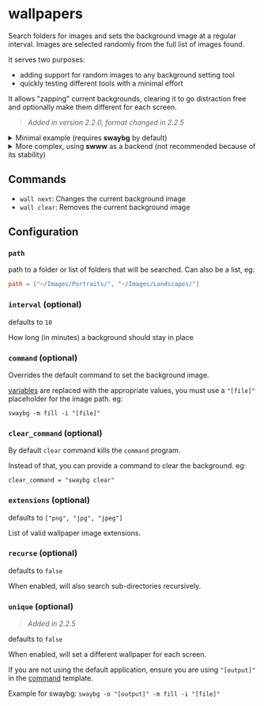 # wallpapers

Search folders for images and sets the background image at a regular interval.
Images are selected randomly from the full list of images found.

It serves two purposes:

- adding support for random images to any background setting tool
- quickly testing different tools with a minimal effort

It allows "zapping" current backgrounds, clearing it to go distraction free and optionally make them different for each screen.

> _Added in version 2.2.0, format changed in 2.2.5_

<details>
    <summary>Minimal example (requires <b>swaybg</b> by default)</summary>

```toml
[wallpapers]
path = "~/Images/wallpapers/" # path to the folder with background images
unique = true # set a different wallpaper for each screen
```

</details>

<details>
<summary>More complex, using <b>swww</b> as a backend (not recommended because of its stability)</summary>

```toml
[wallpapers]
path = "~/Images/wallpapers/"
interval = 60 # change every hour
extensions = ["jpg", "jpeg"]
recurse = true
## Using swww
command = 'swww img --transition-type any "[file]"'
clear_command = "swww clear"
```

Note that for applications like `swww`, you'll need to start a daemon separately (eg: from `hyprland.conf`).
</details>


## Commands

- `wall next`: Changes the current background image
- `wall clear`: Removes the current background image

## Configuration


### `path`

path to a folder or list of folders that will be searched. Can also be a list, eg:

```toml
path = ["~/Images/Portraits/", "~/Images/Landscapes/"]
```

### `interval` (optional)

defaults to `10`

How long (in minutes) a background should stay in place


### `command` (optional)

Overrides the default command to set the background image.

[variables](./Variables) are replaced with the appropriate values, you must use a `"[file]"` placeholder for the image path. eg:

```
swaybg -m fill -i "[file]"
```

### `clear_command` (optional)

By default `clear` command kills the `command` program.

Instead of that, you can provide a command to clear the background. eg:

```
clear_command = "swaybg clear"
``````

### `extensions` (optional)

defaults to `["png", "jpg", "jpeg"]`

List of valid wallpaper image extensions.

### `recurse` (optional)

defaults to `false`

When enabled, will also search sub-directories recursively.

### `unique` (optional)

> _Added in 2.2.5_

defaults to `false`

When enabled, will set a different wallpaper for each screen.

If you are not using the default application, ensure you are using `"[output]"` in the [command](#command) template.

Example for swaybg: `swaybg -o "[output]" -m fill -i "[file]"`
